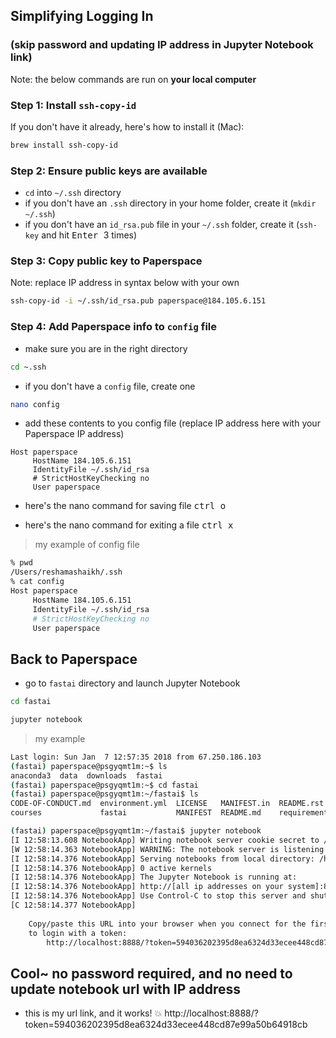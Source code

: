 

## Simplifying Logging In 
### (skip password and updating IP address in Jupyter Notebook link)
Note:  the below commands are run on **your local computer**

### Step 1:  Install `ssh-copy-id`
If you don't have it already, here's how to install it (Mac):  
```bash
brew install ssh-copy-id
```

### Step 2:  Ensure public keys are available
- `cd` into `~/.ssh` directory
- if you don't have an `.ssh` directory in your home folder, create it (`mkdir ~/.ssh`)
- if you don't have an `id_rsa.pub` file in your `~/.ssh` folder, create it (`ssh-key` and hit <kbd> Enter </kbd> 3 times)

### Step 3:  Copy public key to Paperspace
Note:  replace IP address in syntax below with your own
```bash
ssh-copy-id -i ~/.ssh/id_rsa.pub paperspace@184.105.6.151
```
### Step 4:  Add Paperspace info to `config` file
- make sure you are in the right directory
```bash
cd ~.ssh
```

- if you don't have a `config` file, create one
```bash
nano config
```

- add these contents to you config file (replace IP address here with your Paperspace IP address)
```text
Host paperspace
     HostName 184.105.6.151
     IdentityFile ~/.ssh/id_rsa
     # StrictHostKeyChecking no  
     User paperspace
```
- here's the nano command for saving file
<kbd> ctrl o </kbd>  
<kbd> <enter> </kbd>  

- here's the nano command for exiting a file
<kbd> ctrl x </kbd>
>my example of config file
```bash
% pwd
/Users/reshamashaikh/.ssh
% cat config
Host paperspace
     HostName 184.105.6.151
     IdentityFile ~/.ssh/id_rsa
     # StrictHostKeyChecking no  
     User paperspace
```

## Back to Paperspace
- go to `fastai` directory and launch Jupyter Notebook
```bash
cd fastai
```
```bash
jupyter notebook
```

>my example
```bash
Last login: Sun Jan  7 12:57:35 2018 from 67.250.186.103
(fastai) paperspace@psgyqmt1m:~$ ls
anaconda3  data  downloads  fastai
(fastai) paperspace@psgyqmt1m:~$ cd fastai
(fastai) paperspace@psgyqmt1m:~/fastai$ ls
CODE-OF-CONDUCT.md  environment.yml  LICENSE   MANIFEST.in  README.rst        setup.cfg  tutorials
courses             fastai           MANIFEST  README.md    requirements.txt  setup.py

(fastai) paperspace@psgyqmt1m:~/fastai$ jupyter notebook
[I 12:58:13.608 NotebookApp] Writing notebook server cookie secret to /run/user/1000/jupyter/notebook_cookie_secret
[W 12:58:14.363 NotebookApp] WARNING: The notebook server is listening on all IP addresses and not using encryption. This is not recommended.
[I 12:58:14.376 NotebookApp] Serving notebooks from local directory: /home/paperspace/fastai
[I 12:58:14.376 NotebookApp] 0 active kernels
[I 12:58:14.376 NotebookApp] The Jupyter Notebook is running at:
[I 12:58:14.376 NotebookApp] http://[all ip addresses on your system]:8888/?token=594036202395d8ea6324d33ecee448cd87e99a50b64918cb
[I 12:58:14.376 NotebookApp] Use Control-C to stop this server and shut down all kernels (twice to skip confirmation).
[C 12:58:14.377 NotebookApp] 
    
    Copy/paste this URL into your browser when you connect for the first time,
    to login with a token:
        http://localhost:8888/?token=594036202395d8ea6324d33ecee448cd87e99a50b64918cb        
```

## Cool~  no password required, and no need to update notebook url with IP address
- this is my url link, and it works! :boom:
http://localhost:8888/?token=594036202395d8ea6324d33ecee448cd87e99a50b64918cb
